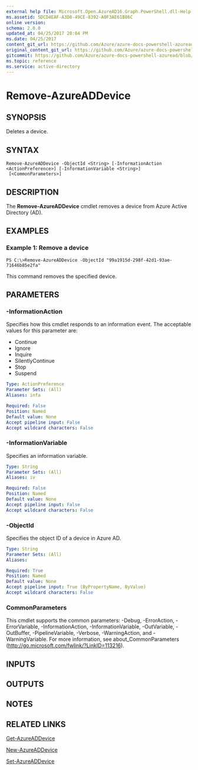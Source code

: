 ```yaml
---
external help file: Microsoft.Open.AzureAD16.Graph.PowerShell.dll-Help.xml
ms.assetid: 5DCD4EAF-A3D8-49CE-8392-A0F3AE61B86C
online version:
schema: 2.0.0
updated_at: 04/25/2017 20:04 PM
ms.date: 04/25/2017
content_git_url: https://github.com/Azure/azure-docs-powershell-azuread/blob/RobdeJong-patch-8/Azure%20AD%20Cmdlets/AzureAD/v2preview/Remove-AzureADDevice.md
original_content_git_url: https://github.com/Azure/azure-docs-powershell-azuread/blob/RobdeJong-patch-8/Azure%20AD%20Cmdlets/AzureAD/v2preview/Remove-AzureADDevice.md
gitcommit: https://github.com/Azure/azure-docs-powershell-azuread/blob/c5cc449ee6e2b805fc85a9e05130b06b10899f67
ms.topic: reference
ms.service: active-directory
---
```


# Remove-AzureADDevice

## SYNOPSIS
Deletes a device.

## SYNTAX

```
Remove-AzureADDevice -ObjectId <String> [-InformationAction <ActionPreference>] [-InformationVariable <String>]
 [<CommonParameters>]
```

## DESCRIPTION
The **Remove-AzureADDevice** cmdlet removes a device from Azure Active Directory (AD).

## EXAMPLES

### Example 1: Remove a device
```
PS C:\>Remove-AzureADDevice -ObjectId "99a1915d-298f-42d1-93ae-71646b85e2fa"
```

This command removes the specified device.

## PARAMETERS

### -InformationAction
Specifies how this cmdlet responds to an information event. The acceptable values for this parameter are:

- Continue
- Ignore
- Inquire
- SilentlyContinue
- Stop
- Suspend

```yaml
Type: ActionPreference
Parameter Sets: (All)
Aliases: infa

Required: False
Position: Named
Default value: None
Accept pipeline input: False
Accept wildcard characters: False
```

### -InformationVariable
Specifies an information variable.

```yaml
Type: String
Parameter Sets: (All)
Aliases: iv

Required: False
Position: Named
Default value: None
Accept pipeline input: False
Accept wildcard characters: False
```

### -ObjectId
Specifies the object ID of a device in Azure AD.

```yaml
Type: String
Parameter Sets: (All)
Aliases: 

Required: True
Position: Named
Default value: None
Accept pipeline input: True (ByPropertyName, ByValue)
Accept wildcard characters: False
```

### CommonParameters
This cmdlet supports the common parameters: -Debug, -ErrorAction, -ErrorVariable, -InformationAction, -InformationVariable, -OutVariable, -OutBuffer, -PipelineVariable, -Verbose, -WarningAction, and -WarningVariable. For more information, see about_CommonParameters (http://go.microsoft.com/fwlink/?LinkID=113216).

## INPUTS

## OUTPUTS

## NOTES

## RELATED LINKS

[Get-AzureADDevice](./Get-AzureADDevice.md)

[New-AzureADDevice](./New-AzureADDevice.md)

[Set-AzureADDevice](./Set-AzureADDevice.md)
